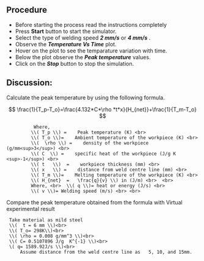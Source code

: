 ## Procedure
- Before starting the process read the instructions completely
- Press **Start** button to start the simulator.
- Select the type of welding speed ***2 mm/s*** or ***4 mm/s*** .
- Observe the ***Temperature Vs Time*** plot.
- Hover on the plot to see the temparature variation with time.
- Below the plot observe the ***Peak temperature*** values.
- Click on the ***Stop*** button to stop the simulation.

## Discussion:
Calculate the peak temperature by using the following formula.

$$ \frac{1}{T_p-T_o}=\frac{4.132*C*\rho *t*x}{H_{net}}+\frac{1}{T_m-T_o} $$

              Where,
             \\( T_p \\) =    Peak temperature (K) <br>
             \\( T_o \\)=    Ambient temperature of the workpiece (K) <br>
             \\(  \rho \\) =    density of the workpiece (g/mm<sup>3</sup>) <br>
             \\( C  \\) =    specific heat of the workpiece (J/g K <sup>-1</sup>) <br>
             \\( t   \\)  =    workpiece thickness (mm) <br>
             \\( x   \\) =    distance from weld centre line (mm) <br>
             \\( T_m \\)=    Melting temperature of the workpiece (K) <br>
             \\( H_{net}  =   \frac{q}{v} \\) in (J/m) <br>  <br>
             Where, <br>  \\( q \\)= heat or energy (J/s) <br>
             \\( v \\)= Welding speed (m/s) <br> <br>
   
Compare the peak temperature obtained from the formula with Virtual experimental result 

     Take material as mild steel
     \\(  t = 6 mm \\)<br>
     \\( T_o= 298K\\)<br>
     \\( \rho = 0.008 g/mm^3 \\)<br>
     \\( C= 0.5107896 J/g  K^{-1} \\)<br>
     \( q= 1589.92J/s \\)<br>
         Assume distance from the weld centre line as   5, 10, and 15mm.
     
<script id="MathJax-script" async src="https://cdn.jsdelivr.net/npm/mathjax@3/es5/tex-mml-chtml.js"></script>
